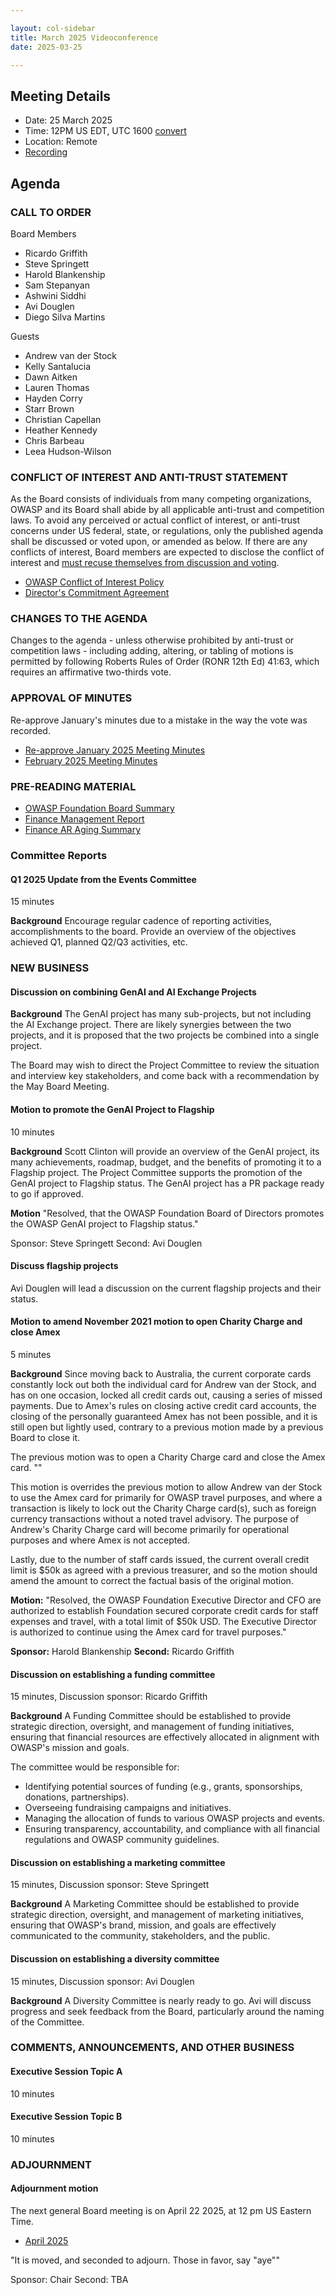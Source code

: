 ```yaml
---

layout: col-sidebar
title: March 2025 Videoconference
date: 2025-03-25

---
```


## Meeting Details

- Date: 25 March 2025
- Time: 12PM US EDT, UTC 1600 [convert](https://www.timeanddate.com/worldclock/meetingdetails.html?year=2025&month=3&day=25&hour=16&min=0&sec=0&p1=152&p2=176&p3=110&p4=136&p5=179&p6=24&p7=64)
- Location: Remote
- [Recording](https://www.youtube.com/watch?v=X_RpCchZxnw)

## Agenda

### CALL TO ORDER

Board Members
- Ricardo Griffith
- Steve Springett
- Harold Blankenship
- Sam Stepanyan
- Ashwini Siddhi
- Avi Douglen 
- Diego Silva Martins

Guests
- Andrew van der Stock
- Kelly Santalucia
- Dawn Aitken
- Lauren Thomas
- Hayden Corry
- Starr Brown
- Christian Capellan
- Heather Kennedy
- Chris Barbeau
- Leea Hudson-Wilson

### CONFLICT OF INTEREST AND ANTI-TRUST STATEMENT

As the Board consists of individuals from many competing organizations, OWASP and its Board shall abide by all applicable anti-trust and competition laws. To avoid any perceived or actual conflict of interest, or anti-trust concerns under US federal, state, or regulations, only the published agenda shall be discussed or voted upon, or amended as below. If there are any conflicts of interest, Board members are expected to disclose the conflict of interest and [must recuse themselves from discussion and voting](https://owasp.org/www-policy/legal/bylaws#section-702-disclosure-required).

- [OWASP Conflict of Interest Policy](https://owasp.org/www-policy/operational/conflict-of-interest)
- [Director's Commitment Agreement](https://owasp.org/www-policy/legal/directors-committment-agreement)

### CHANGES TO THE AGENDA

Changes to the agenda - unless otherwise prohibited by anti-trust or competition laws - including adding, altering, or tabling of motions is permitted by following Roberts Rules of Order (RONR 12th Ed) 41:63, which requires an affirmative two-thirds vote.

### APPROVAL OF MINUTES

Re-approve January's minutes due to a mistake in the way the vote was recorded.
- [Re-approve January 2025 Meeting Minutes](/www-board/meetings-historical/2025/202501)
- [February 2025 Meeting Minutes](/www-board/meetings-historical/2025/202502)

### PRE-READING MATERIAL

- [OWASP Foundation Board Summary](https://docs.google.com/presentation/d/1vII4x812srzDKV2ax4q__vQfUPoukaXqd6fdeCSjEWQ/edit?usp=drive_link)
- [Finance Management Report](/www-board/attachments/202502-management-report.pdf)
- [Finance AR Aging Summary](/www-board/attachments/202502-ar-aging-summary.pdf)

### Committee Reports

#### Q1 2025 Update from the Events Committee

15 minutes

**Background** Encourage regular cadence of reporting activities, accomplishments to the board. Provide an overview of the objectives achieved Q1, planned Q2/Q3 activities, etc.

### NEW BUSINESS

#### Discussion on combining GenAI and AI Exchange Projects

**Background** The GenAI project has many sub-projects, but not including the AI Exchange project. There are likely synergies between the two projects, and it is proposed that the two projects be combined into a single project.

The Board may wish to direct the Project Committee to review the situation and interview key stakeholders, and come back with a recommendation by the May Board Meeting.

#### Motion to promote the GenAI Project to Flagship

10 minutes

**Background** Scott Clinton will provide an overview of the GenAI project, its many achievements, roadmap, budget, and the benefits of promoting it to a Flagship project. The Project Committee supports the promotion of the GenAI project to Flagship status. The GenAI project has a PR package ready to go if approved.

**Motion** "Resolved, that the OWASP Foundation Board of Directors promotes the OWASP GenAI project to Flagship status."

Sponsor: Steve Springett
Second: Avi Douglen

#### Discuss flagship projects

Avi Douglen will lead a discussion on the current flagship projects and their status.

#### Motion to amend November 2021 motion to open Charity Charge and close Amex

5 minutes

**Background** Since moving back to Australia, the current corporate cards constantly lock out both the individual card for Andrew van der Stock, and has on one occasion, locked all credit cards out, causing a series of missed payments. Due to Amex's rules on closing active credit card accounts, the closing of the personally guaranteed Amex has not been possible, and it is still open but lightly used, contrary to a previous motion made by a previous Board to close it.

The previous motion was to open a Charity Charge card and close the Amex card.
""

This motion is overrides the previous motion to allow Andrew van der Stock to use the Amex card for primarily for OWASP travel purposes, and where a transaction is likely to lock out the Charity Charge card(s), such as foreign currency transactions without a noted travel advisory. The purpose of Andrew's Charity Charge card will become primarily for operational purposes and where Amex is not accepted.

Lastly, due to the number of staff cards issued, the current overall credit limit is $50k as agreed with a previous treasurer, and so the motion should amend the amount to correct the factual basis of the original motion.

**Motion:** "Resolved, the OWASP Foundation Executive Director and CFO are authorized to establish Foundation secured corporate credit cards for staff expenses and travel, with a total limit of $50k USD. The Executive Director is authorized to continue using the Amex card for travel purposes."

**Sponsor:** Harold Blankenship
**Second:** Ricardo Griffith

#### Discussion on establishing a funding committee

15 minutes, Discussion sponsor: Ricardo Griffith

**Background** A Funding Committee should be established to provide strategic direction, oversight, and management of funding initiatives, ensuring that financial resources are effectively allocated in alignment with OWASP's mission and goals.

The committee would be responsible for:
- Identifying potential sources of funding (e.g., grants, sponsorships, donations, partnerships).
- Overseeing fundraising campaigns and initiatives.
- Managing the allocation of funds to various OWASP projects and events.
- Ensuring transparency, accountability, and compliance with all financial regulations and OWASP community guidelines.

#### Discussion on establishing a marketing committee

15 minutes, Discussion sponsor: Steve Springett

**Background** A Marketing Committee should be established to provide strategic direction, oversight, and management of marketing initiatives, ensuring that OWASP's brand, mission, and goals are effectively communicated to the community, stakeholders, and the public.

#### Discussion on establishing a diversity committee

15 minutes, Discussion sponsor: Avi Douglen

**Background** A Diversity Committee is nearly ready to go. Avi will discuss progress and seek feedback from the Board, particularly around the naming of the Committee.

### COMMENTS, ANNOUNCEMENTS, AND OTHER BUSINESS

#### Executive Session Topic A
10 minutes

#### Executive Session Topic B
10 minutes

### ADJOURNMENT

#### Adjournment motion

The next general Board meeting is on April 22 2025, at 12 pm US Eastern Time.

- [April 2025](https://owasp.org/www-board/meetings/202504)

"It is moved, and seconded to adjourn. Those in favor, say "aye""

Sponsor: Chair
Second: TBA
